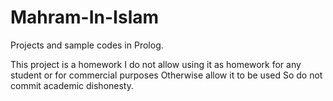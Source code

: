 # Mahram-In-Islam
Projects and sample codes in Prolog.


This project is a homework
I do not allow using it as homework for any student or for commercial purposes
Otherwise allow it to be used
So do not commit academic dishonesty.
